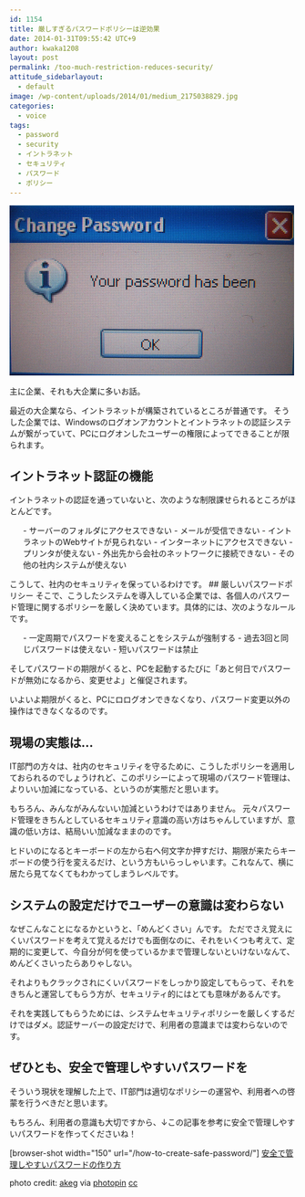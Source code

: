 ```yaml
---
id: 1154
title: 厳しすぎるパスワードポリシーは逆効果
date: 2014-01-31T09:55:42 UTC+9
author: kwaka1208
layout: post
permalink: /too-much-restriction-reduces-security/
attitude_sidebarlayout:
  - default
image: /wp-content/uploads/2014/01/medium_2175038829.jpg
categories:
  - voice
tags:
  - password
  - security
  - イントラネット
  - セキュリティ
  - パスワード
  - ポリシー
---
```

![password have to be changed](/assets/images/2014/01/medium_2175038829.jpg)

主に企業、それも大企業に多いお話。

最近の大企業なら、イントラネットが構築されているところが普通です。
そうした企業では、Windowsのログオンアカウントとイントラネットの認証システムが繋がっていて、PCにログオンしたユーザーの権限によってできることが限られます。
## イントラネット認証の機能
イントラネットの認証を通っていないと、次のような制限課せられるところがほとんどです。
<ul>
- サーバーのフォルダにアクセスできない
- メールが受信できない
- イントラネットのWebサイトが見られない
- インターネットにアクセスできない
- プリンタが使えない
- 外出先から会社のネットワークに接続できない
- その他の社内システムが使えない
</ul>
こうして、社内のセキュリティを保っているわけです。
## 厳しいパスワードポリシー
そこで、こうしたシステムを導入している企業では、各個人のパスワード管理に関するポリシーを厳しく決めています。具体的には、次のようなルールです。
<ul>
- 一定周期でパスワードを変えることをシステムが強制する
- 過去3回と同じパスワードは使えない
- 短いパスワードは禁止
</ul>
そしてパスワードの期限がくると、PCを起動するたびに「あと何日でパスワードが無効になるから、変更せよ」と催促されます。

いよいよ期限がくると、PCにロログオンできなくなり、パスワード変更以外の操作はできなくなるのです。
## 現場の実態は...
IT部門の方々は、社内のセキュリティを守るために、こうしたポリシーを適用しておられるのでしょうけれど、このポリシーによって現場のパスワード管理は、よりいい加減になっている、というのが実態だと思います。

もちろん、みんながみんないい加減というわけではありません。
元々パスワード管理をきちんとしているセキュリティ意識の高い方はちゃんしていますが、意識の低い方は、結局いい加減なままののです。

ヒドいのになるとキーボードの左から右へ何文字か押すだけ、期限が来たらキーボードの使う行を変えるだけ、という方もいらっしゃいます。これなんて、横に居たら見てなくてもわかってしまうレベルです。
## システムの設定だけでユーザーの意識は変わらない
なぜこんなことになるかというと、「めんどくさい」んです。
ただでさえ覚えにくいパスワードを考えて覚えるだけでも面倒なのに、それをいくつも考えて、定期的に変更して、今自分が何を使っているかまで管理しないといけないなんて、めんどくさいったらありゃしない。

それよりもクラックされにくいパスワードをしっかり設定してもらって、それをきちんと運営してもらう方が、セキュリティ的にはとても意味があるんです。

それを実践してもらうためには、システムセキュリティポリシーを厳しくするだけではダメ。認証サーバーの設定だけで、利用者の意識までは変わらないのです。
## ぜひとも、安全で管理しやすいパスワードを
そういう現状を理解した上で、IT部門は適切なポリシーの運営や、利用者への啓蒙を行うべきだと思います。

もちろん、利用者の意識も大切ですから、↓この記事を参考に安全で管理しやすいパスワードを作ってくださいね！

[browser-shot width="150" url="/how-to-create-safe-password/"] 
[安全で管理しやすいパスワードの作り方](/how-to-create-safe-password/)

photo credit: [akeg](http://www.flickr.com/photos/akeg/2175038829/) via [photopin](http://photopin.com) [cc](http://creativecommons.org/licenses/by-sa/2.0/)